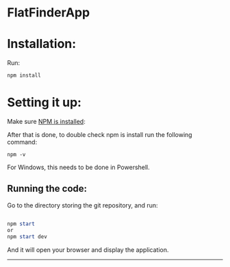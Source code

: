 # FlatFinderApp
# Installation:

Run: 
```
npm install
```




# Setting it up:


Make sure [NPM is installed](https://nodejs.org/en): 

After that is done, to double check npm is install run the following command:

```
npm -v
```

For Windows, this needs to be done in Powershell. 


## Running the code:

Go to the directory storing the git repository, and run:

```PowerShell

npm start
or
npm start dev

```

And it will open your browser and display the application. 

---
